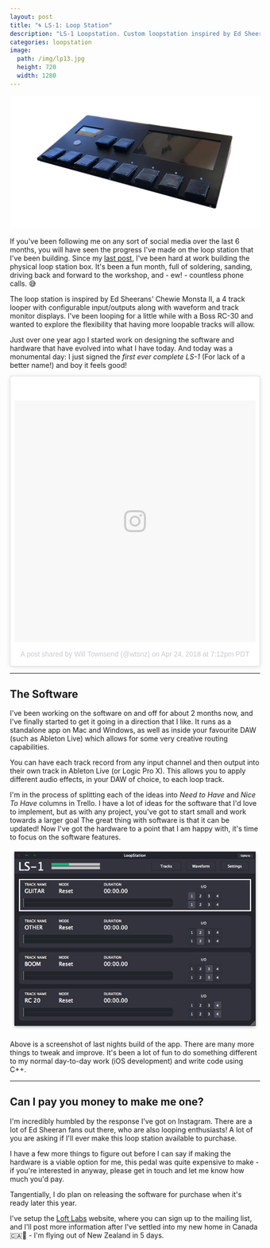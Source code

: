 ```yaml
---
layout: post
title: "🌀 LS-1: Loop Station"
description: "LS-1 Loopstation. Custom loopstation inspired by Ed Sheerans' Chewie Monsta 2"
categories: loopstation
image:
  path: /img/lp13.jpg
  height: 720
  width: 1280
---
```


![The complete LS-1!](/img/ls1.jpg)

If you've been following me on any sort of social media over the last 6 months, you will have seen the progress I've made on the loop station that I've been building. Since my [last post](/2018/loop-pedal), I've been hard at work building the physical loop station box. It's been a fun month, full of soldering, sanding, driving back and forward to the workshop, and - ew! - countless phone calls. 😅 

The loop station is inspired by Ed Sheerans' Chewie Monsta II, a 4 track looper with configurable input/outputs along with waveform and track monitor displays. I've been looping for a little while with a Boss RC-30 and wanted to explore the flexibility that having more loopable tracks will allow.

Just over one year ago I started work on designing the software and hardware that have evolved into what I have today. And today was a monumental day: I just signed the _first ever complete LS-1_ (For lack of a better name!) and boy it feels good!

<blockquote class="instagram-media" data-instgrm-permalink="https://www.instagram.com/p/Bh-enHpHTHA/" data-instgrm-version="8" style=" background:#FFF; border:0; border-radius:3px; box-shadow:0 0 1px 0 rgba(0,0,0,0.5),0 1px 10px 0 rgba(0,0,0,0.15); margin: 1px; max-width:658px; padding:0; width:99.375%; width:-webkit-calc(100% - 2px); width:calc(100% - 2px);"><div style="padding:8px;"> <div style=" background:#F8F8F8; line-height:0; margin-top:40px; padding:50.0% 0; text-align:center; width:100%;"> <div style=" background:url(data:image/png;base64,iVBORw0KGgoAAAANSUhEUgAAACwAAAAsCAMAAAApWqozAAAABGdBTUEAALGPC/xhBQAAAAFzUkdCAK7OHOkAAAAMUExURczMzPf399fX1+bm5mzY9AMAAADiSURBVDjLvZXbEsMgCES5/P8/t9FuRVCRmU73JWlzosgSIIZURCjo/ad+EQJJB4Hv8BFt+IDpQoCx1wjOSBFhh2XssxEIYn3ulI/6MNReE07UIWJEv8UEOWDS88LY97kqyTliJKKtuYBbruAyVh5wOHiXmpi5we58Ek028czwyuQdLKPG1Bkb4NnM+VeAnfHqn1k4+GPT6uGQcvu2h2OVuIf/gWUFyy8OWEpdyZSa3aVCqpVoVvzZZ2VTnn2wU8qzVjDDetO90GSy9mVLqtgYSy231MxrY6I2gGqjrTY0L8fxCxfCBbhWrsYYAAAAAElFTkSuQmCC); display:block; height:44px; margin:0 auto -44px; position:relative; top:-22px; width:44px;"></div></div><p style=" color:#c9c8cd; font-family:Arial,sans-serif; font-size:14px; line-height:17px; margin-bottom:0; margin-top:8px; overflow:hidden; padding:8px 0 7px; text-align:center; text-overflow:ellipsis; white-space:nowrap;"><a href="https://www.instagram.com/p/Bh-enHpHTHA/" style=" color:#c9c8cd; font-family:Arial,sans-serif; font-size:14px; font-style:normal; font-weight:normal; line-height:17px; text-decoration:none;" target="_blank">A post shared by Will Townsend (@wtsnz)</a> on <time style=" font-family:Arial,sans-serif; font-size:14px; line-height:17px;" datetime="2018-04-25T02:12:39+00:00">Apr 24, 2018 at 7:12pm PDT</time></p></div></blockquote>
<script async defer src="//www.instagram.com/embed.js"></script>

---

## The Software

I've been working on the software on and off for about 2 months now, and I've finally started to get it going in a direction that I like. It runs as a standalone app on Mac and Windows, as well as inside your favourite DAW (such as Ableton Live) which allows for some very creative routing capabilities.

You can have each track record from any input channel and then output into their own track in Ableton Live (or Logic Pro X). This allows you to apply different audio effects, in your DAW of choice, to each loop track.

I'm in the process of splitting each of the ideas into _Need to Have_ and _Nice To Have_ columns in Trello. I have a lot of ideas for the software that I'd love to implement, but as with any project, you've got to start small and work towards a larger goal The great thing with software is that it can be updated! Now I've got the hardware to a point that I am happy with, it's time to focus on the software features.


![image](/img/loop-station-software.png)

Above is a screenshot of last nights build of the app. There are many more things to tweak and improve. It's been a lot of fun to do something different to my normal day-to-day work (iOS development) and write code using C++.


<!-- I plan to add Midi mapping so that the software work with any midi controller, so you can build yourself one and map the controller to the actions in the software. -->

---

## Can I pay you money to make me one?

I'm incredibly humbled by the response I've got on Instagram. There are a lot of Ed Sheeran fans out there, who are also looping enthusiasts! A lot of you are asking if I'll ever make this loop station available to purchase. 

I have a few more things to figure out before I can say if making the hardware is a viable option for me, this pedal was quite expensive to make - if you're interested in anyway, please get in touch and let me know how much you'd pay.

Tangentially, I do plan on releasing the software for purchase when it's ready later this year.

I've setup the [Loft Labs](https://loftlabs.co/) website, where you can sign up to the mailing list, and I'll post more information after I've settled into my new home in Canada 🇨🇦🍁 - I'm flying out of New Zealand in 5 days.